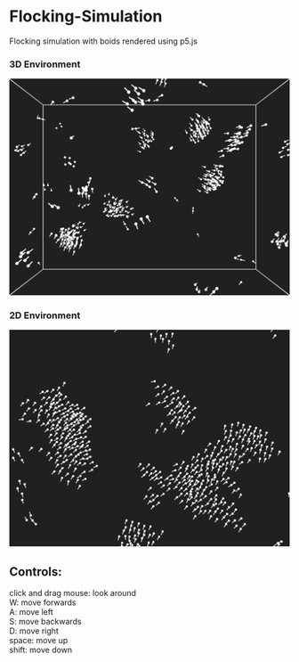 # Flocking-Simulation
Flocking simulation with boids rendered using p5.js

### 3D Environment
![screenshot3d](./images/screenshot3d.png)

### 2D Environment
![screenshot2d](./images/screenshot2d.png)

<h2>Controls:</h2>

click and drag mouse: look around<br />
W: move forwards<br />
A: move left<br />
S: move backwards<br />
D: move right<br />
space: move up<br />
shift: move down
